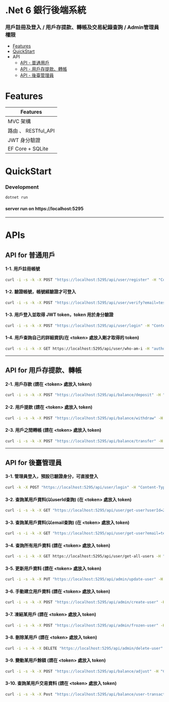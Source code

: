 # .Net 6 銀行後端系統
### 用戶註冊及登入 / 用戶存提款、轉帳及交易紀錄查詢 / Admin管理員權限
- [Features](#features)
- [QuickStart](#quickstart)
- API
  - [API - 普通用戶](#api-for-普通用戶)
  - [API - 用戶存提款、轉帳](#api-for-用戶存提款轉帳)
  - [API - 後臺管理員](#api-for-後臺管理員)

# Features
| Features |
|------|
| MVC 架構 |
| 路由 、 RESTful_API |
| JWT 身分驗證 |
| EF Core + SQLite |


# QuickStart
### Development

```bash
dotnet run
```
#### server run on https://localhost:5295

---
# APIs
## API for 普通用戶
#### 1-1. 用戶註冊帳號
```bash
curl -i -s -k -X POST "https://localhost:5295/api/user/register" -H "Content-Type: application/json" -d '{"username":"tester001", "password":"123456", "email":"tester001@gmail.com"}'
```
#### 1-2. 驗證帳號，帳號經驗證才可登入
```bash
curl -i -s -k -X POST "https://localhost:5295/api/user/verify?email=tester001@gmail.com"
```
#### 1-3. 用戶登入並取得 JWT token，token 用於身分驗證
```bash
curl -i -s -k -X POST "https://localhost:5295/api/user/login" -H "Content-Type: application/json" -d '{"UserId":"2", "password":"123456"}'
```
#### 1-4. 用戶查詢自己的詳細資訊(在 \<token\> 處放入剛才取得的 token)
```bash
curl -s -i -k -X GET https://localhost:5295/api/user/who-am-i -H "authorization: Bearer <token>"
```
---
## API for 用戶存提款、轉帳
#### 2-1. 用戶存款 (請在 \<token\> 處放入 token)
```bash
curl -i -s -k -X POST "https://localhost:5295/api/balance/deposit" -H "Content-Type: application/json" -d '{"userId":"2", "amount":"1000", "Type":"Deposit", "description":"a deposit note"}' -H "authorization: Bearer <token>"
```
#### 2-2. 用戶提款 (請在 \<token\> 處放入 token)
```bash
curl -i -s -k -X POST "https://localhost:5295/api/balance/withdraw" -H "Content-Type: application/json" -d '{"userId":"2", "Amount":"100", "Type":"Withdraw", "description":"a withdraw note"}' -H "authorization: Bearer <token>"
```
#### 2-3. 用戶之間轉帳 (請在 \<token\> 處放入 token)
```bash
curl -i -s -k -X POST "https://localhost:5295/api/balance/transfer" -H "Content-Type: application/json" -d '{"FromUserId":"2","ToUserId":"1", "Amount":"100", "Type":"transfer", "description":"a transfer to userId=1"}' -H "authorization: Bearer <token>"
```
---
## API for 後臺管理員
#### 3-1. 管理員登入，預設已驗證身分，可直接登入
```bash
curl -k -X POST "https://localhost:5295/api/user/login" -H "Content-Type: application/json" -d '{"UserId":"1", "password":"admin-password"}'
```
#### 3-2. 查詢某用戶資料(以userId查詢) (在 \<token\> 處放入 token)
```bash
curl -i -s -k -X GET "https://localhost:5295/api/user/get-user?userId=2" -H "authorization: Bearer <token>"
```
#### 3-3. 查詢某用戶資料(以email查詢) (在 \<token\> 處放入 token)
```bash
curl -s -i -k -X GET "https://localhost:5295/api/user/get-user?email=tester001@gmail.com" -H "authorization: Bearer <token>"
```
#### 3-4. 查詢所有用戶資料 (請在 \<token\> 處放入 token)
```bash
curl -s -i -k -X GET https://localhost:5295/api/user/get-all-users -H "authorization: Bearer <token>"
```
#### 3-5. 更新用戶資料 (請在 \<token\> 處放入 token)
```bash
curl -i -s -k -X PUT "https://localhost:5295/api/admin/update-user" -H "Content-Type: application/json" -d '{"userId":"2", "username":"tester001-updated", "password":"456789", "email":"tester001-updated@gmail.com", "role":"user"}' -H "authorization: Bearer <token>"
```
#### 3-6. 手動建立用戶資料 (請在 \<token\> 處放入 token)
```bash
curl -i -s -k -X POST "https://localhost:5295/api/admin/create-user" -H "Content-Type: application/json" -d '{"username":"A-User-Create-By-Admin", "password":"123456", "email":"AUserCreateByAdmin@gmail.com", "role":"admin"}' -H "authorization: Bearer <token>"
```
#### 3-7. 凍結某用戶 (請在 \<token\> 處放入 token)
```bash
curl -i -s -k -X POST "https://localhost:5295/api/admin/frozen-user" -H "Content-Type: application/json" -d '{"userId":"2"}' -H "authorization: Bearer <token>"
```
#### 3-8. 刪除某用戶 (請在 \<token\> 處放入 token) 
```bash
curl -i -s -k -X DELETE "https://localhost:5295/api/admin/delete-user" -H "Content-Type: application/json" -d '{"userId":"2"}' -H "authorization: Bearer <token>"
```
#### 3-9. 變動某用戶餘額 (請在 \<token\> 處放入 token) 
```bash
curl -i -s -k -X POST "https://localhost:5295/api/balance/adjust" -H "Content-Type: application/json" -d '{"userId":"2", "Amount":"99", "Type":"AdjustBySystem", "description":"adjust by system"}' -H "authorization: Bearer <token>"
```
#### 3-10. 查詢某用戶交易資料 (請在 \<token\> 處放入 token) 
```bash
curl -i -s -k -X Post "https://localhost:5295/api/balance/user-transactions" -H "Content-Type: application/json" -d '{"userId":"2", "startDate":"2025-01-01T00:00:00","endDate":"2025-12-30T23:59:59","Page":"1","Pagesize":"10"}' -H "authorization: Bearer <token>"
```










